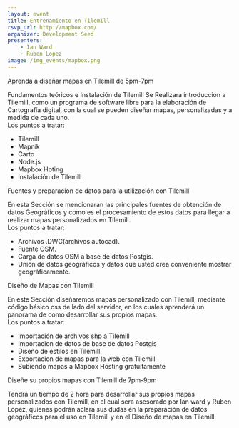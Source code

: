 ```yaml
---
layout: event
title: Entrenamiento en Tilemill
rsvp_url: http://mapbox.com/
organizer: Development Seed
presenters:
    - Ian Ward
    - Ruben Lopez
image: /img_events/mapbox.png
---
```


Aprenda a diseñar mapas en Tilemill de 5pm-7pm

Fundamentos teóricos e Instalación de Tilemill
Se Realizara introducción a Tilemill, como un programa de
software libre para la elaboración de Cartografía digital,
con la cual se pueden diseñar mapas, personalizadas y a medida de cada uno.<br>
    Los puntos a tratar:
* Tilemill
* Mapnik
* Carto
* Node.js
* Mapbox Hoting
* Instalación de Tilemill

Fuentes y preparación de datos para la utilización con Tilemill

En esta Sección se mencionaran  las principales fuentes de obtención de datos Geográficos y como es el procesamiento de estos datos para llegar a realizar mapas personalizados en Tilemill.<br>
   Los puntos a tratar:
* Archivos .DWG(archivos autocad).
* Fuente OSM.
* Carga de datos OSM a base de datos Postgis.
* Unión de datos geográficos y datos que usted crea conveniente mostrar geográficamente.

Diseño de Mapas con Tilemill

En este Sección diseñaremos mapas personalizado con Tilemill, mediante código básico
 css de lado del servidor, en los cuales aprenderá un panorama de como desarrollar sus propios mapas. <br>
    Los puntos a tratar:
* Importación de archivos shp a Tilemill
* Importacion de datos de base de datos Postgis
* Diseño de estilos en Tilemill.
* Exportacion  de mapas para la web con Tilemill
* Subiendo mapas a Mapbox Hosting gratuitamente


Diseñe  su propios mapas con Tilemill de 7pm-9pm

Tendrá un tiempo de 2 hora para desarrollar sus propios mapas personalizados  con
Tilemill, en el cual sera asesorado  por Ian ward y Ruben Lopez, quienes podrán aclara
sus dudas en la preparación de datos geográficos para el uso en Tilemill y
en el  Diseño de mapas en Tilemill.
